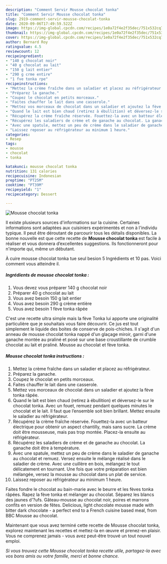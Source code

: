 ```yaml
---
description: "Comment Servir Mousse chocolat tonka"
title: "Comment Servir Mousse chocolat tonka"
slug: 2919-comment-servir-mousse-chocolat-tonka
date: 2020-09-06T17:49:59.522Z
image: https://img-global.cpcdn.com/recipes/1e0a72f4e2f35dec/751x532cq70/mousse-chocolat-tonka-photo-principale-de-la-recette.jpg
thumbnail: https://img-global.cpcdn.com/recipes/1e0a72f4e2f35dec/751x532cq70/mousse-chocolat-tonka-photo-principale-de-la-recette.jpg
cover: https://img-global.cpcdn.com/recipes/1e0a72f4e2f35dec/751x532cq70/mousse-chocolat-tonka-photo-principale-de-la-recette.jpg
author: Bernard Roy
ratingvalue: 4.5
reviewcount: 12
recipeingredient:
- "140 g chocolat noir"
- "40 g chocolat au lait"
- "150 g lait entier"
- "290 g crme entire"
- "1 fve tonka rpe"
recipeinstructions:
- "Mettez la crème fraîche dans un saladier et placez au réfrigérateur."
- "Préparez la ganache."
- "Coupez le chocolat en petits morceaux."
- "Faites chauffer le lait dans une casserole."
- "Mettez vos morceaux de chocolat dans un saladier et ajoutez la fève tonka râpée."
- "Quand le lait est bien chaud (retirez à ébullition) et déversez-le sur le chocolat tonka. Avec un fouet, remuez pendant quelques minutes le chocolat et le lait. Il faut que l’ensemble soit bien brillant. Mettez ensuite le saladier au réfrigérateur."
- "Récupérez la crème fraîche réservée. Fouettez-la avec un batteur électrique pour obtenir un aspect chantilly, mais sans sucre. La crème doit être mousseuse, mais pas trop montée. Placez-la ensuite au réfrigérateur."
- "Récupérez les saladiers de crème et de ganache au chocolat. La ganache doit être à température."
- "Avec une spatule, mettez un peu de crème dans le saladier de ganache au chocolat et remuez. Versez ensuite le mélange réalisé dans le saladier de crème. Avec une cuillère en bois, mélangez le tout délicatement en tournant. Une fois que votre préparation est bien mélangée, versez la mousse au chocolat dans un plat de service."
- "Laissez reposer au réfrigérateur au minimum 1 heure."
categories:
- Resep
tags:
- mousse
- chocolat
- tonka

katakunci: mousse chocolat tonka 
nutrition: 131 calories
recipecuisine: Indonesian
preptime: "PT25M"
cooktime: "PT39M"
recipeyield: "1"
recipecategory: Dessert

---
```



![Mousse chocolat tonka](https://img-global.cpcdn.com/recipes/1e0a72f4e2f35dec/751x532cq70/mousse-chocolat-tonka-photo-principale-de-la-recette.jpg)

Il existe plusieurs sources d'informations sur la cuisine. Certaines informations sont adaptées aux cuisiniers expérimentés et non à l'individu typique. Il peut être déroutant de parcourir tous les détails disponibles. La bonne nouvelle est que cette recette de <strong> Mousse chocolat tonka </strong> est facile à réaliser et vous donnera d’excellentes suggestions. Ils fonctionneront pour n'importe qui, même un débutant.

<!--inarticleads1-->

À cuire mousse chocolat tonka tue seul besion 5 Ingrédients et 10 pas. Voici comment vous atteindre il.

##### Ingrédients de mousse chocolat tonka :

1. Vous devez vous préparer 140 g chocolat noir
1. Préparer 40 g chocolat au lait
1. Vous avez besoin 150 g lait entier
1. Vous avez besoin 290 g crème entière
1. Vous avez besoin 1 fève tonka râpée


C&#39;est une recette ultra simple mais la fève Tonka lui apporte une originalité particulière que je souhaitais vous faire découvrir. Ce jus est tout simplement le liquide des boites de conserve de pois-chiches. Il s&#39;agit d&#39;un anneau de mousse chocolat tonka nappé d&#39;un glaçage miroir, garni d&#39;une ganache montée au praliné et posé sur une base croustillante de crumble chocolat au lait et praliné. Mousse au chocolat et fève tonka. 

<!--inarticleads2-->

##### Mousse chocolat tonka instructions :

1. Mettez la crème fraîche dans un saladier et placez au réfrigérateur.
1. Préparez la ganache.
1. Coupez le chocolat en petits morceaux.
1. Faites chauffer le lait dans une casserole.
1. Mettez vos morceaux de chocolat dans un saladier et ajoutez la fève tonka râpée.
1. Quand le lait est bien chaud (retirez à ébullition) et déversez-le sur le chocolat tonka. Avec un fouet, remuez pendant quelques minutes le chocolat et le lait. Il faut que l’ensemble soit bien brillant. Mettez ensuite le saladier au réfrigérateur.
1. Récupérez la crème fraîche réservée. Fouettez-la avec un batteur électrique pour obtenir un aspect chantilly, mais sans sucre. La crème doit être mousseuse, mais pas trop montée. Placez-la ensuite au réfrigérateur.
1. Récupérez les saladiers de crème et de ganache au chocolat. La ganache doit être à température.
1. Avec une spatule, mettez un peu de crème dans le saladier de ganache au chocolat et remuez. Versez ensuite le mélange réalisé dans le saladier de crème. Avec une cuillère en bois, mélangez le tout délicatement en tournant. Une fois que votre préparation est bien mélangée, versez la mousse au chocolat dans un plat de service.
1. Laissez reposer au réfrigérateur au minimum 1 heure.


Faites fondre le chocolat au bain-marie avec le beurre et les fèves tonka râpées. Rapez la fève tonka et mélanger au chocolat. Séparez les blancs des jaunes d&#39;?ufs. Gâteau-mousse au chocolat noir, poires et marrons confits en version de fêtes. Delicious, light chocolate mousse made with bitter dark chocolate - a perfect end to a French cuisine based meal, from BBC Mousse au chocolat. 

<!--inarticleads1-->

<p>
Maintenant que vous avez terminé cette recette de Mousse chocolat tonka, explorez maintenant les recettes et mettez-la en œuvre et prenez-en plaisir. Vous ne comprenez jamais - vous avez peut-être trouvé un tout nouvel emploi.
</p>

<p>
<i>Si vous trouvez cette Mousse chocolat tonka recette utile, partagez-la avec vos bons amis ou votre famille, merci et bonne chance.</i>
</p>
